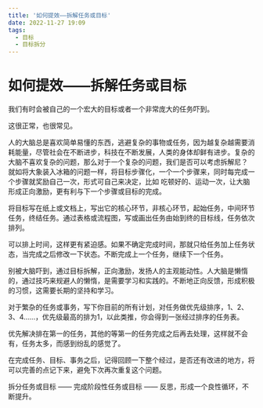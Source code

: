 ```yaml
---
title: '如何提效——拆解任务或目标'
date: 2022-11-27 19:09
tags: 
  - 目标
  - 目标拆分
---
```


# 如何提效——拆解任务或目标

我们有时会被自己的一个宏大的目标或者一个非常庞大的任务吓到。

这很正常，也很常见。

人的大脑总是喜欢简单易懂的东西，逃避复杂的事物或任务，因为越复杂越需要消耗能量，尽管社会在不断进步，科技在不断发展，人类的身体却鲜有进步。复杂的大脑不喜欢复杂的问题，那么对于一个复杂的问题，我们是否可以考虑拆解尼？
就如将大象装入冰箱的问题一样，将目标步骤化，一个一个步骤来，同时每完成一个步骤就奖励自己一次，形式可自己来决定，比如 吃顿好的、运动一次，让大脑形成正向激励，更有利与下一个步骤或目标的完成。

将目标写在纸上或文档上，写出它的核心环节，非核心环节，起始任务，中间环节任务，终结任务。通过表格或流程图，写或画出任务由始到终的目标线，任务依次排列。

可以排上时间，这样更有紧迫感。如果不确定完成时间，那就只给任务加上任务状态，当完成之后修改一下状态。不断完成上一个任务，继续下一个任务。

别被大脑吓到，通过目标拆解，正向激励，发扬人的主观能动性。人大脑是懒惰的，通过技巧来规避人的懒惰，是需要学习和实践的。不断地正向反馈，形成积极的习惯，这需要长期的坚持和学习。

对于繁杂的任务或事务，写下你目前的所有计划，对任务做优先级排序，1、2、3、4......，优先级最高的排为1，以此类推，你会得到一张经过排序的任务表。

优先解决排在第一的任务，其他的等第一的任务完成之后再去处理，这样就不会有，任务太多，而感到纷乱的感觉了。

在完成任务、目标、事务之后，记得回顾一下整个经过，是否还有改进的地方，将可以完善的点记下来，避免下次再次重复这个问题。

拆分任务或目标 —— 完成阶段性任务或目标 —— 反思，形成一个良性循环，不断提升。
